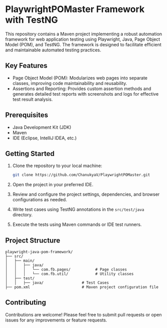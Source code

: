 # PlaywrightPOMaster Framework with TestNG

This repository contains a Maven project implementing a robust automation framework for web application testing using Playwright, Java, Page Object Model (POM), and TestNG. The framework is designed to facilitate efficient and maintainable automated testing practices.

## Key Features
- Page Object Model (POM): Modularizes web pages into separate classes, improving code maintainability and reusability.
- Assertions and Reporting: Provides custom assertion methods and generates detailed test reports with screenshots and logs for effective test result analysis.

## Prerequisites
- Java Development Kit (JDK)
- Maven
- IDE (Eclipse, IntelliJ IDEA, etc.)

## Getting Started

1. Clone the repository to your local machine:

   ```bash
   git clone https://github.com/ChanukyaV/PlaywrightPOMaster.git
   ```

2. Open the project in your preferred IDE.

3. Review and configure the project settings, dependencies, and browser configurations as needed.

4. Write test cases using TestNG annotations in the `src/test/java` directory.

5. Execute the tests using Maven commands or IDE test runners.

## Project Structure

```
playwright-java-pom-framework/
├── src/
│   ├── main/
│   │   ├── java/
│   │   │   └── com.fb.pages/           # Page classes
│   │   │   └── com.fb.util/            # Utility classes
│   ├── test/
│   │   ├── java/                 # Test Cases   
├── pom.xml                       # Maven project configuration file
```

## Contributing

Contributions are welcome! Please feel free to submit pull requests or open issues for any improvements or feature requests.
